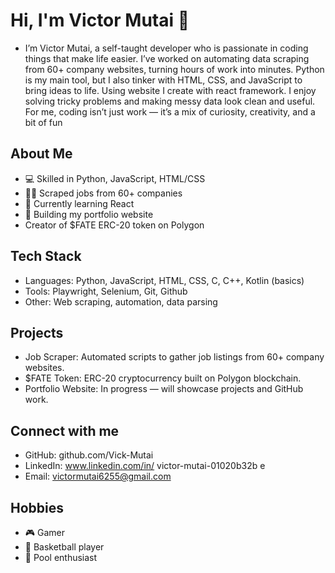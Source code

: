 # Hi, I'm Victor Mutai 👋
- I’m Victor Mutai, a self-taught developer who is passionate in coding things that make life easier.
  I’ve worked on automating data scraping from 60+ company websites, turning hours of work into minutes.
  Python is my main tool, but I also tinker with HTML, CSS, and JavaScript to bring ideas to life. Using website I create with react framework.
  I enjoy solving tricky problems and making messy data look clean and useful.
  For me, coding isn’t just work — it’s a mix of curiosity, creativity, and a bit of fun
## About Me
- 💻 Skilled in Python, JavaScript, HTML/CSS
- 🕵️‍♂️ Scraped jobs from 60+ companies
- 🌱 Currently learning React
- 📂 Building my portfolio website
- Creator of $FATE ERC-20 token on Polygon

## Tech Stack
- Languages: Python, JavaScript, HTML, CSS, C, C++, Kotlin (basics)
- Tools: Playwright, Selenium, Git, Github
- Other: Web scraping, automation, data parsing
  
## Projects
- Job Scraper: Automated scripts to gather job listings from 60+ company websites.
- $FATE Token: ERC-20 cryptocurrency built on Polygon blockchain.
- Portfolio Website: In progress — will showcase projects and GitHub work.

## Connect with me
- GitHub: github.com/Vick-Mutai
- LinkedIn: www.linkedin.com/in/
victor-mutai-01020b32b
e
- Email: victormutai6255@gmail.com

## Hobbies
- 🎮 Gamer 
- 🏀 Basketball player 
- 🎱 Pool enthusiast
